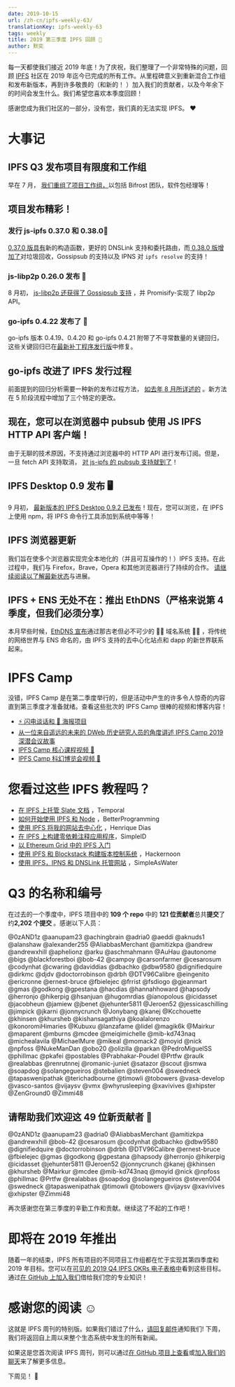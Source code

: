 ```yaml
---
date: 2019-10-15
url: /zh-cn/ipfs-weekly-63/
translationKey: ipfs-weekly-63
tags: weekly
title: 2019 第三季度 IPFS 回顾 🎉
author: 默奕
---
```


每一天都使我们接近 2019 年底！为了庆祝，我们整理了一个非常特殊的问题，回顾 [IPFS](https://ipfs.io/) 社区在 2019 年迄今已完成的所有工作。从里程碑意义到重新混合工作组和发布新版本，再到许多敬畏的（和新的！ ）加入我们的贡献者，以及今年余下的时间会发生什么。我们希望您喜欢本季度回顾！

感谢您成为我们社区的一部分，没有您，我们真的无法实现 IPFS。 ❤️

# 大事记

## IPFS Q3 发布项目有限度和工作组

早在 7 月， [我们重组了项目工作组，](https://blog.ipfs.io/2019-07-31-operation-task-force/)以包括 Bifrost 团队，软件包经理等！

## 项目发布精彩！

### 发行 js-ipfs 0.37.0 和 0.38.0💛

[0.37.0 版具有](https://blog.ipfs.io/2019-08-06-js-ipfs-0-37/)新的构造函数，更好的 DNSLink 支持和委托路由，而[ 0.38.0 版增加了](https://blog.ipfs.io/070-js-ipfs-0-38/)对垃圾回收，Gossipsub 的支持以及 IPNS 对 `ipfs resolve` 的支持！

### js-libp2p 0.26.0 发布 🧩

8 月初， [js-libp2p 还获得了 Gossipsub 支持](https://blog.ipfs.io/2019-08-07-js-libp2p-0-26/) ，并 Promisify-实现了 libp2p API。

### go-ipfs 0.4.22 发布了 💠

go-ipfs 版本 0.4.19、0.4.20 和 go-ipfs 0.4.21 附带了不寻常数量的关键回归，这些关键回归已在[最新补丁程序发行版](https://blog.ipfs.io/054-go-ipfs-0.4.22)中修复。

## go-ipfs 改进了 IPFS 发行过程

前面提到的回归分析需要一种新的发布过程方法， [如去年 8 月所详述的](https://blog.ipfs.io/2019-08-14-ipfs-release-process/) 。新方法在 5 阶段流程中增加了三个特定的更改。

## 现在，您可以在浏览器中 pubsub 使用 JS IPFS HTTP API 客户端！

由于无聊的技术原因，不支持通过浏览器中的 HTTP API 进行发布订阅。但是，一旦 fetch API 支持取消， [对 js-ipfs 的 pubsub 支持就到了](https://blog.ipfs.io/2019-08-29-pubsub-in-the-browser/)！

## IPFS Desktop 0.9 发布 🖥

9 月初， [最新版本的 IPFS Desktop 0.9.2 已发布](https://blog.ipfs.io/2019-09-19-ipfs-desktop-0-9/)！现在，您可以浏览，在 IPFS 上使用 npm，将 IPFS 命令行工具添加到系统中等等！

## IPFS 浏览器更新

我们旨在使多个浏览器实现完全本地化的（并且可互操作的！）IPFS 支持。在此过程中，我们与 Firefox，Brave，Opera 和其他浏览器进行了持续的合作。 [请继续阅读以了解最新状态](https://blog.ipfs.io/2019-10-08-ipfs-browsers-update/)与进展。

## IPFS + ENS 无处不在：推出 EthDNS（严格来说第 4 季度，但我们必须分享）

本月早些时候，[EthDNS 宣布](https://medium.com/the-ethereum-name-service/ethdns-9d56298fa38a)通过那古老但必不可少的 🧙‍♂️ 域名系统 🧙‍♂️ ，将传统的网络世界与 ENS 命名的，由 IPFS 支持的去中心化站点和 dapp 的新世界联系起来。

# IPFS Camp

没错，IPFS Camp 是在第二季度举行的，但是活动中产生的许多令人惊奇的内容直到第三季度才准备就绪。查看这些批次的 IPFS Camp 很棒的视频和博客内容！

- [⚡️ 闪电谈话和 📃 海报项目](https://blog.ipfs.io/2019-07-22-ipfs-camp-content-first-batch/)
- [从一位来自遥远的未来的 DWeb 历史研究人员的角度讲述 IPFS Camp 2019 深潜会议故事](https://blog.ipfs.io/2019-08-12-great-calamity-circumvention-assembly-at-ipfs-camp/)
- [IPFS Camp 核心课程视频 🍿](https://blog.ipfs.io/2019-09-18-ipfs-camp-course-videos/)
- [IPFS Camp 科幻博览会视频 🧬](https://blog.ipfs.io/2019-10-03-ipfs-camp-sci-fi-fair-videos/)

# 您看过这些 IPFS 教程吗？

- [在 IPFS 上托管 Slate 文档](https://medium.com/temporal-cloud/tutorial-hosting-slate-documentation-on-ipfs-9bc54272ca18) ，Temporal
- [如何开始使用 IPFS 和 Node](https://medium.com/better-programming/how-to-get-started-with-ipfs-and-node-fa04baec6b3a) ，BetterProgramming
- [使用 IPFS 将我的网站去中心化](https://dev.to/hacdias/decentralizing-my-website-with-ipfs-2073) ，Henrique Dias
- [在 IPFS 上构建零依赖注释应用程序](https://medium.com/simpleid-dev-tools/tutorial-build-an-encrypted-notes-app-on-ipfs-part-i-39fb06fa95ce)，SimpleID
- [以 Ethereum Grid 中的 IPFS 入门](https://medium.com/ethereum-grid/getting-started-with-ipfs-in-ethereum-grid-80875cd70e6)
- [使用 IPFS 和 Blockstack 构建版本控制系统](https://hackernoon.com/tutorial-build-a-versioning-system-on-ipfs-77lvx2geh) ，Hackernoon
- [使用 IPFS，IPNS 和 DNSLink 托管网站](https://simpleaswater.com/ipfs/tutorials/hosting_website_on_ipfs_ipns_dnslink) ，SimpleAsWater

# Q3 的名称和编号

在过去的一个季度中，IPFS 项目中的 **109 个 repo** 中的 **121 位贡献者**总共**提交**了约**2,202 个提交** 。感谢以下人员：

@0zAND1z
@aanupam23
@achingbrain
@adria0
@aeddi
@aknuds1
@alanshaw
@alexander255
@AliabbasMerchant
@amitizkpa
@andrew
@andrewxhill
@aphelionz
@arku
@aschmahmann
@AuHau
@autonome
@bigs
@blackforestboi
@bob-42
@campoy
@carsonfarmer
@cesarosum
@codynhat
@cwaring
@daviddias
@dbachko
@dbw9580
@dignifiedquire
@dirkmc
@djdv
@doctorrobinson
@drbh
@DTV96Calibre
@eingenito
@ericronne
@ernest-bruce
@fbielejec
@frrist
@fsdiogo
@gjeanmart
@gmas
@godkong
@gpestana
@hacdias
@hannahhoward
@hapsody
@herronjo
@hikerpig
@hsanjuan
@hugomrdias
@ianopolous
@icidasset
@jacobheun
@jamiew
@jbenet
@jehunter5811
@Jeroen52
@jessicaschilling
@jimpick
@jkarni
@jonnycrunch
@Jonybang
@kanej
@Kcchouette
@khinsen
@khursheb
@kishansagathiya
@koalalorenzo
@konoromiHimaries
@Kubuxu
@lanzafame
@lidel
@magik6k
@Mairkur
@maparent
@mburns
@mcdee
@meiqimichelle
@mib-kd743naq
@michealavila
@MichaelMure
@mikeal
@momack2
@moyid
@nick
@npfoss
@NukeManDan
@obo20
@olizilla
@parkan
@PedroMiguelSS
@phillmac
@pkafei
@postables
@Prabhakar-Poudel
@Prtfw
@raulk
@realabbas
@renrutnnej
@romanic-juniet
@satazor
@scout
@smwa
@soapdog
@solangegueiros
@stebalien
@steven004
@swedneck
@tapaswenipathak
@terichadbourne
@timowli
@tobowers
@vasa-develop
@vasco-santos
@vijaysv
@vmx
@whyrusleeping
@xavivives
@xhipster
@ZenGround0
@Zimmi48

## 请帮助我们欢迎这 49 位新贡献者 👏

@0zAND1z
@aanupam23
@adria0
@AliabbasMerchant
@amitizkpa
@andrewxhill
@bob-42
@cesarosum
@codynhat
@dbachko
@dbw9580
@dignifiedquire
@doctorrobinson
@drbh
@DTV96Calibre
@ernest-bruce
@fbielejec
@gmas
@godkong
@gpestana
@hapsody
@herronjo
@hikerpig
@icidasset
@jehunter5811
@Jeroen52
@jonnycrunch
@kanej
@khinsen
@khursheb
@Mairkur
@mcdee
@mib-kd743naq
@moyid
@nick
@npfoss
@phillmac
@Prtfw
@realabbas
@soapdog
@solangegueiros
@steven004
@swedneck
@tapaswenipathak
@timowli
@tobowers
@vijaysv
@xavivives
@xhipster
@Zimmi48

再次感谢您在第三季度的辛勤工作和贡献。继续这了不起的工作吧！

# 即将在 2019 年推出

随着一年的结束，IPFS 所有项目的不同项目工作组都在忙于实现其第四季度和 2019 年目标。您可以在[可见的 2019 Q4 IPFS OKRs 电子表格中](https://docs.google.com/spreadsheets/d/1VeyiLvBdX_PrP394kU_lwkQZxfNwqMVX1f7K4ursSPM/edit#gid=1439867466)看到这些目标。通过[在 GitHub 上加入我们](https://github.com/ipfs)借给我们您的专业知识！

# 感谢您的阅读 ☺️

这就是 IPFS 周刊的特别版。如果我们错过了什么，[请回复邮件](mailto:newsletter@ipfs.io)通知我们! 下周，我们将返回自上周以来整个生态系统中发生的所有新闻。

如果这是您首次阅读 IPFS 周刊，则可以通过[在 GitHub 项目上查看](https://github.com/ipfs)或[加入我们的聊天](https://riot.im/app/#/room/#ipfs:matrix.org)来了解更多信息。

下周见！ 👋
